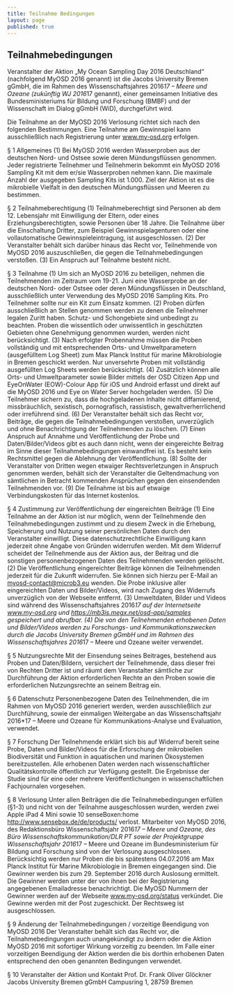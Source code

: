 ```yaml
---
title: Teilnahme Bedingungen
layout: page
published: true
---
```



## Teilnahmebedingungen

Veranstalter der Aktion „My Ocean Sampling Day 2016 Deutschland“ (nachfolgend MyOSD 2016 genannt) ist die Jacobs University Bremen gGmbH, die im Rahmen des Wissenschaftsjahres 2016*17 – Meere und Ozeane (zukünftig WJ 2016*17 genannt), einer gemeinsamen Initiative des Bundesministeriums für Bildung und Forschung (BMBF) und der Wissenschaft im Dialog gGmbH (WiD), durchgeführt wird. 

Die Teilnahme an der MyOSD 2016 Verlosung richtet sich nach den folgenden Bestimmungen. Eine Teilnahme am Gewinnspiel kann ausschließlich nach Registrierung unter www.my-osd.org erfolgen.

§ 1 Allgemeines
(1) Bei MyOSD 2016 werden Wasserproben aus der deutschen Nord- und Ostsee sowie deren Mündungsflüssen genommen. Jeder registrierte Teilnehmer und Teilnehmerin bekommt ein MyOSD 2016 Sampling Kit mit dem er/sie Wasserproben nehmen kann. Die maximale Anzahl der ausgegeben Sampling Kits ist 1.000. Ziel der Aktion ist es die mikrobielle Vielfalt in den deutschen Mündungsflüssen und Meeren zu bestimmen. 

§ 2 Teilnahmeberechtigung
(1) Teilnahmeberechtigt sind Personen ab dem 12. Lebensjahr mit Einwilligung der Eltern, oder eines Erziehungsberechtigten, sowie Personen über 18 Jahre. Die Teilnahme über die Einschaltung Dritter, zum Beispiel Gewinnspielagenturen oder eine vollautomatische Gewinnspieleintragung, ist ausgeschlossen.
(2) Der Veranstalter behält sich darüber hinaus das Recht vor, Teilnehmende von MyOSD 2016 auszuschließen, die gegen die Teilnahmebedingungen verstoßen.
(3) Ein Anspruch auf Teilnahme besteht nicht.

§ 3 Teilnahme
(1) Um sich an MyOSD 2016 zu beteiligen, nehmen die Teilnehmenden im Zeitraum vom 19-21. Juni eine Wasserprobe an der deutschen Nord- oder Ostsee oder deren Mündungsflüssen in Deutschland, ausschließlich unter Verwendung des MyOSD 2016 Sampling Kits. Pro Teilnehmer sollte nur ein Kit zum Einsatz kommen.
(2) Proben dürfen ausschließlich an Stellen genommen werden zu denen die Teilnehmer legalen Zuritt haben. Schutz- und Schongebiete sind unbedingt zu beachten. Proben die wissentlich oder unwissentlich in geschützten Gebieten ohne Genehmigung genommen wurden, werden nicht berücksichtigt.
(3) Nach erfolgter Probennahme müssen die Proben vollständig und mit entsprechenden Orts- und Umweltparametern (ausgefülltem Log Sheet) zum Max Planck Institut für marine Mikrobiologie in Bremen geschickt werden. Nur unversehrte Proben mit vollständig ausgefüllten Log Sheets werden berücksichtigt. 
(4) Zusätzlich können alle Orts- und Umweltparameter sowie Bilder mittels der OSD Citizen App und EyeOnWater (EOW)-Colour App für iOS und Android erfasst und direkt auf die MyOSD 2016 und Eye on Water Server hochgeladen werden.
(5) Die Teilnehmer sichern zu, dass die hochgeladenen Inhalte nicht diffamierend, missbräuchlich, sexistisch, pornografisch, rassistisch, gewaltverherrlichend oder irreführend sind.
(6) Der Veranstalter behält sich das Recht vor, Beiträge, die gegen die Teilnahmebedingungen verstoßen, unverzüglich und ohne Benachrichtigung der Teilnehmenden zu löschen.
(7) Einen Anspruch auf Annahme und Veröffentlichung der Probe und Daten/Bilder/Videos gibt es auch dann nicht, wenn der eingereichte Beitrag im Sinne dieser Teilnahmebedingungen einwandfrei ist. Es besteht kein Rechtsmittel gegen die Ablehnung der Veröffentlichung. 
(8) Sollte der Veranstalter von Dritten wegen etwaiger Rechtsverletzungen in Anspruch genommen werden, behält sich der Veranstalter die Geltendmachung von sämtlichen in Betracht kommenden Ansprüchen gegen den einsendenden Teilnehmenden vor.
(9) Die Teilnahme ist bis auf etwaige Verbindungskosten für das Internet kostenlos.

§ 4 Zustimmung zur Veröffentlichung der eingereichten Beiträge
(1) Eine Teilnahme an der Aktion ist nur möglich, wenn der Teilnehmende den Teilnahmebedingungen zustimmt und zu diesem Zweck in die Erhebung, Speicherung und Nutzung seiner persönlichen Daten durch den Veranstalter einwilligt. Diese datenschutzrechtliche Einwilligung kann jederzeit ohne Angabe von Gründen widerrufen werden. Mit dem Widerruf scheidet der Teilnehmende aus der Aktion aus, der Beitrag und die sonstigen personenbezogenen Daten des Teilnehmenden werden gelöscht.
(2) Die Veröffentlichung eingereichter Beiträge können die Teilnehmenden jederzeit für die Zukunft widerrufen. Sie können sich hierzu per E-Mail an myosd-contact@microb3.eu wenden. Die Probe inklusive aller eingereichten Daten und Bilder/Videos, wird nach Zugang des Widerrufs unverzüglich von der Webseite entfernt.
(3) Umweltdaten, Bilder und Videos sind während des Wissenschaftsjahres 2016*17 auf der Internetseite www.my-osd.org und https://mb3is.megx.net/osd-app/samples gespeichert und abrufbar.
(4) Die von den Teilnehmenden erhobenen Daten und Bilder/Videos werden zu Forschungs- und Kommunikationszwecken durch die Jacobs University Bremen gGmbH und im Rahmen des Wissenschaftsjahres 2016*17 – Meere und Ozeane weiter verwendet.

§ 5 Nutzungsrechte
Mit der Einsendung seines Beitrages, bestehend aus Proben und Daten/Bildern, versichert der Teilnehmende, dass dieser frei von Rechten Dritter ist und räumt dem Veranstalter sämtliche zur Durchführung der Aktion erforderlichen Rechte an den Proben sowie die erforderlichen Nutzungsrechte an seinem Beitrag ein.

§ 6 Datenschutz
Personenbezogene Daten des Teilnehmenden, die im Rahmen von MyOSD 2016 generiert werden, werden ausschließlich zur Durchführung, sowie der einmaligen Weitergabe an das Wissenschaftsjahr 2016*17 – Meere und Ozeane für Kommunikations-Analyse und Evaluation, verwendet. 

§ 7 Forschung
Der Teilnehmende erklärt sich bis auf Widerruf bereit seine Probe, Daten und Bilder/Videos für die Erforschung der mikrobiellen Biodiversität und Funktion in aquatischen und marinen Ökosystemen bereitzustellen. Alle erhobenen Daten werden nach wissenschaftlicher Qualitätskontrolle öffentlich zur Verfügung gestellt. Die Ergebnisse der Studie sind für eine oder mehrere Veröffentlichungen in wissenschaftlichen Fachjournalen vorgesehen.

§ 8 Verlosung
Unter allen Beiträgen die die Teilnahmebedingungen erfüllen (§1-3) und nicht von der Teilnahme ausgeschlossen wurden, werden zwei Apple iPad 4 Mini sowie 10 senseBoxen:home http://www.sensebox.de/de/products/ verlost.
Mitarbeiter von MyOSD 2016, des Redaktionsbüro Wissenschaftsjahr 2016*17 – Meere und Ozeane, des Büro Wissenschaftskommunikation/DLR PT sowie der Projektgruppe Wissenschaftsjahr 2016*17 – Meere und Ozeane im Bundesministerium für Bildung und Forschung sind von der Verlosung ausgeschlossen.
Berücksichtig werden nur Proben die bis spätestens 04.07.2016 am Max Planck Institut für Marine Mikrobiologie in Bremen eingegangen sind. Die Gewinner werden bis zum 29. September 2016 durch Auslosung ermittelt.
Die Gewinner werden unter der von ihnen bei der Registrierung angegebenen Emailadresse benachrichtigt. Die MyOSD Nummern der Gewinner werden auf der Webseite www.my-osd.org/status verkündet. Die Gewinne werden mit der Post zugeschickt. 
Der Rechtsweg ist ausgeschlossen.

§ 9 Änderung der Teilnahmebedingungen / vorzeitige Beendigung von MyOSD 2016
Der Veranstalter behält sich das Recht vor, die Teilnahmebedingungen auch unangekündigt zu ändern oder die Aktion MyOSD 2016 mit sofortiger Wirkung vorzeitig zu beenden. Im Falle einer vorzeitigen Beendigung der Aktion werden die bis dorthin erhobenen Daten entsprechend den oben genannten Bedingungen verwendet.

§ 10 Veranstalter der Aktion und Kontakt
Prof. Dr. Frank Oliver Glöckner
Jacobs University Bremen gGmbH
Campusring 1, 28759 Bremen

